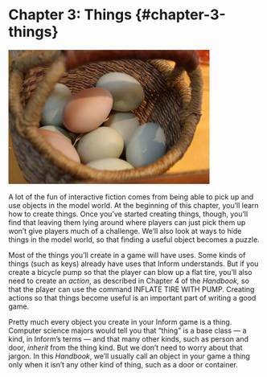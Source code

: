# Chapter 3: Things {#chapter-3-things}

![](../assets/graphics10.jpg)

A lot of the fun of interactive fiction comes from being able to pick up and use objects in the model world. At the beginning of this chapter, you’ll learn how to create things. Once you’ve started creating things, though, you’ll find that leaving them lying around where players can just pick them up won’t give players much of a challenge. We’ll also look at ways to hide things in the model world, so that finding a useful object becomes a puzzle.

Most of the things you’ll create in a game will have uses. Some kinds of things (such as keys) already have uses that Inform understands. But if you create a bicycle pump so that the player can blow up a flat tire, you’ll also need to create an _action_, as described in Chapter 4 of the _Handbook,_ so that the player can use the command INFLATE TIRE WITH PUMP. Creating actions so that things become useful is an important part of writing a good game.

Pretty much every object you create in your Inform game is a thing. Computer science majors would tell you that “thing” is a base class — a kind, in Inform’s terms — and that many other kinds, such as person and door, _inherit_ from the thing kind. But we don’t need to worry about that jargon. In this _Handbook_, we’ll usually call an object in your game a thing only when it isn’t any other kind of thing, such as a door or container.
